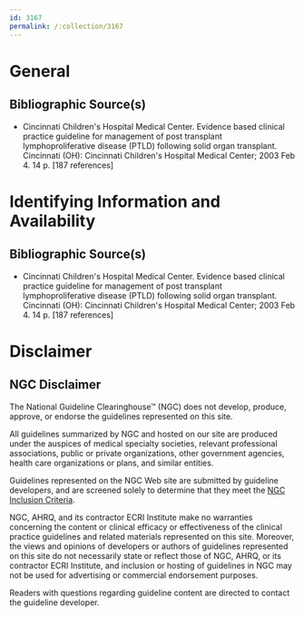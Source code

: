 ```yaml
---
id: 3167
permalink: /:collection/3167
---
```


# General

## Bibliographic Source(s)

- Cincinnati Children's Hospital Medical Center. Evidence based clinical practice guideline for management of post transplant lymphoproliferative disease (PTLD) following solid organ transplant. Cincinnati (OH): Cincinnati Children's Hospital Medical Center; 2003 Feb 4. 14 p. [187 references]

# Identifying Information and Availability

## Bibliographic Source(s)

- Cincinnati Children's Hospital Medical Center. Evidence based clinical practice guideline for management of post transplant lymphoproliferative disease (PTLD) following solid organ transplant. Cincinnati (OH): Cincinnati Children's Hospital Medical Center; 2003 Feb 4. 14 p. [187 references]

# Disclaimer

## NGC Disclaimer

The National Guideline Clearinghouse™ (NGC) does not develop, produce, approve, or endorse the guidelines represented on this site.

All guidelines summarized by NGC and hosted on our site are produced under the auspices of medical specialty societies, relevant professional associations, public or private organizations, other government agencies, health care organizations or plans, and similar entities.

Guidelines represented on the NGC Web site are submitted by guideline developers, and are screened solely to determine that they meet the [NGC Inclusion Criteria](/help-and-about/summaries/inclusion-criteria).

NGC, AHRQ, and its contractor ECRI Institute make no warranties concerning the content or clinical efficacy or effectiveness of the clinical practice guidelines and related materials represented on this site. Moreover, the views and opinions of developers or authors of guidelines represented on this site do not necessarily state or reflect those of NGC, AHRQ, or its contractor ECRI Institute, and inclusion or hosting of guidelines in NGC may not be used for advertising or commercial endorsement purposes.

Readers with questions regarding guideline content are directed to contact the guideline developer.

